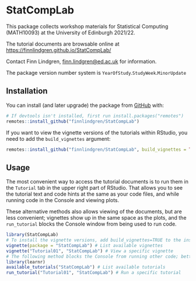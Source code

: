 
<!-- README.md is generated from README.Rmd. Please edit that file -->

# StatCompLab

<!-- badges: start -->
<!-- badges: end -->

This package collects workshop materials for Statistical Computing
(MATH10093) at the University of Edinburgh 2021/22.

The tutorial documents are browsable online at
<https://finnlindgren.github.io/StatCompLab/>

Contact Finn Lindgren, <finn.lindgren@ed.ac.uk> for information.

The package version number system is
`YearOfStudy`.`StudyWeek`.`MinorUpdate`

## Installation

You can install (and later upgrade) the package from
[GitHub](https://github.com/) with:

``` r
# If devtools isn't installed, first run install.packages("remotes")
remotes::install_github("finnlindgren/StatCompLab")
```

If you want to view the vignette versions of the tutorials within
RStudio, you need to add the `build_vignettes` argument:

``` r
remotes::install_github("finnlindgren/StatCompLab", build_vignettes = TRUE)
```

## Usage

The most convenient way to access the tutorial documents is to run them
in the `Tutorial` tab in the upper right part of RStudio. That allows
you to see the tutorial text and code hints at the same as your code
files, and while running code in the Console and viewing plots.

These alternative methods also allows viewing of the documents, but are
less convenient; vignettes show up in the same space as the plots, and
the `run_tutorial` blocks the Console window from being used to run
code.

``` r
library(StatCompLab)
# To install the vignette versions, add build_vignettes=TRUE to the install_github() call above.
vignette(package = "StatCompLab") # List available vignettes
vignette("Tutorial01", "StatCompLab") # View a specific vignette
# The following method blocks the Console from running other code; better to use the Tutorials pane instead
library(learnr)
available_tutorials("StatCompLab") # List available tutorials
run_tutorial("Tutorial01", "StatCompLab") # Run a specific tutorial
```
